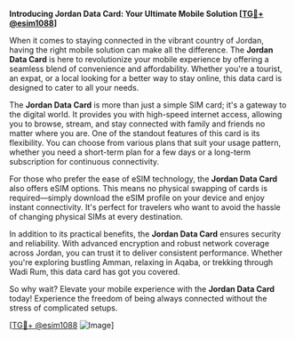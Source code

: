 **Introducing Jordan Data Card: Your Ultimate Mobile Solution [[TG💪+ @esim1088](https://t.me/s/esim1088)]**

When it comes to staying connected in the vibrant country of Jordan, having the right mobile solution can make all the difference. The **Jordan Data Card** is here to revolutionize your mobile experience by offering a seamless blend of convenience and affordability. Whether you're a tourist, an expat, or a local looking for a better way to stay online, this data card is designed to cater to all your needs.

The **Jordan Data Card** is more than just a simple SIM card; it's a gateway to the digital world. It provides you with high-speed internet access, allowing you to browse, stream, and stay connected with family and friends no matter where you are. One of the standout features of this card is its flexibility. You can choose from various plans that suit your usage pattern, whether you need a short-term plan for a few days or a long-term subscription for continuous connectivity.

For those who prefer the ease of eSIM technology, the **Jordan Data Card** also offers eSIM options. This means no physical swapping of cards is required—simply download the eSIM profile on your device and enjoy instant connectivity. It's perfect for travelers who want to avoid the hassle of changing physical SIMs at every destination.

In addition to its practical benefits, the **Jordan Data Card** ensures security and reliability. With advanced encryption and robust network coverage across Jordan, you can trust it to deliver consistent performance. Whether you're exploring bustling Amman, relaxing in Aqaba, or trekking through Wadi Rum, this data card has got you covered.

So why wait? Elevate your mobile experience with the **Jordan Data Card** today! Experience the freedom of being always connected without the stress of complicated setups. 

[[TG💪+ @esim1088](https://t.me/s/esim1088) ![Image](https://i.postimg.cc/Y0z9fWf4/image.png)]
